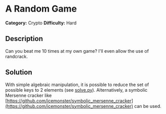 # A Random Game
**Category:** Crypto
**Difficulty:** Hard

## Description
Can you beat me 10 times at my own game? I'll even allow the use of randcrack.

## Solution
With simple algebraic manipulation, it is possible to reduce the set of possible keys to 2 elements (see [solve.py](./src/solve.py)). Alternatively, a symbolic Mersenne cracker like [https://github.com/icemonster/symbolic_mersenne_cracker](https://github.com/icemonster/symbolic_mersenne_cracker) can be used.